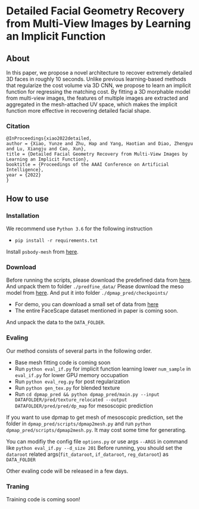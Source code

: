 # Detailed Facial Geometry Recovery from Multi-View Images by Learning an Implicit Function

## About
In this paper, we propose a novel architecture to recover extremely detailed 3D faces in roughly 10 seconds. Unlike previous learning-based methods that regularize the cost volume via 3D CNN, we propose to learn an implicit function for regressing the matching cost. By fitting a 3D morphable model from multi-view images, the features of multiple images are extracted and aggregated in the mesh-attached UV space, which makes the implicit function more effective in recovering detailed facial shape.


### Citation
```
@InProceedings{xiao2022detailed,
author = {Xiao, Yunze and Zhu, Hap and Yang, Haotian and Diao, Zhengyu and Lu, Xiangju and Cao, Xun},
title = {Detailed Facial Geometry Recovery from Multi-View Images by Learning an Implicit Function},
booktitle = {Proceedings of the AAAI Conference on Artificial Intelligence},
year = {2022}
}
```
## How to use

### Installation

We recommend  use `Python 3.6` for the following instruction
- `pip install -r requirements.txt`

Install `psbody-mesh` from [here](https://github.com/MPI-IS/mesh).

### Download

Before running the scripts, please download the predefined data from [here](https://box.nju.edu.cn/f/276275d42c7d48e3bc43/?dl=1). And unpack them to folder `./predfine_data/`
Please download the meso model from [here](https://box.nju.edu.cn/f/11c90860dfc3418393db/?dl=1). And put it into folder `./dpmap_pred/checkpoints/`
- For demo, you can download a small set of data from [here](https://box.nju.edu.cn/f/624002278ff74b92a730/?dl=1)
- The entire FaceScape dataset mentioned in paper is coming soon.

And unpack the data to the `DATA_FOLDER`.

### Evaling 

Our method consists of several parts in the following order.
- Base mesh fitting code is coming soon
- Run `python eval_if.py` for implicit function learning
  lower `num_sample` in `eval_if.py` for lower GPU memory occupation
- Run `python eval_reg.py` for post regularization  
- Run `python gen_tex.py` for blended texture
- Run `cd dpmap_pred && python dpmap_pred/main.py --input DATAFOLDER/pred/texture_relocated --output DATAFOLDER/pred/pred/dp_map` for mesoscopic prediction  

If you want to use dpmap to get mesh of mesoscopic prediction, set the folder in `dpmap_pred/scripts/dpmap2mesh.py` and run `python dpmap_pred/scripts/dpmap2mesh.py`. It may cost some time for generating.

You can modifiy the config file `options.py` or use args `--ARGS` in command like `python eval_if.py --d_size 201`
Before running, you should set the `dataroot` related args(`fit_dataroot`, `if_dataroot`, `reg_dataroot`) as `DATA_FOLDER`  

Other evaling code will be released in a few days.

### Traning

Training code is coming soon!




